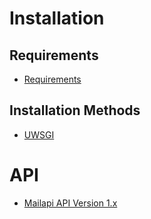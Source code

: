 # Installation
## Requirements
- [Requirements](installation/INSTALLATION_REQUIREMENTS.md)

## Installation Methods
- [UWSGI](installation/INSTALLATION_UWSGI.md)

# API
- [Mailapi API Version 1.x](api/v1/)


